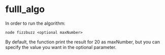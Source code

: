 # fulll_algo

In order to run the algorithm:
```
node fizzbuzz <optional maxNumber>
```
By default, the function print the result for 20 as maxNumber, but you can specify the value you want in the optional parameter.

